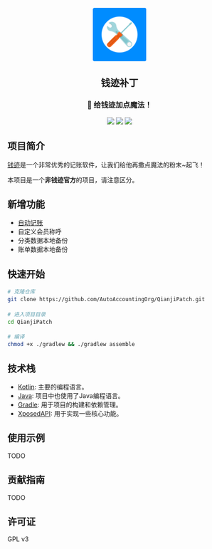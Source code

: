 <p align="center">
<img src="app/src/main/ic_launcher-playstore.png" width=120 style="text-align:center" />
</p>
 <h2 align="center">钱迹补丁</h2>
 <h3 align="center">🚀 给钱迹加点魔法！</h3>
<p align="center">
<img src="https://img.shields.io/static/v1?label=framework&message=Xposed&color=success&style=for-the-badge"/>
 <img src="https://img.shields.io/static/v1?label=licenes&message=GPL3.0&color=important&style=for-the-badge"/>
 <img src="https://img.shields.io/github/stars/AutoAccountingOrg/QianjiPatch.svg?style=for-the-badge"/></p>

## 项目简介

[钱迹](https://qianjiapp.com/)是一个非常优秀的记账软件，让我们给他再撒点魔法的粉末~起飞！

本项目是一个**非钱迹官方**的项目，请注意区分。

## 新增功能

- [自动记账](https://github.com/AutoAccountingOrg/AutoAccounting)
- 自定义会员称呼
- 分类数据本地备份
- 账单数据本地备份

## 快速开始

```bash
# 克隆仓库
git clone https://github.com/AutoAccountingOrg/QianjiPatch.git

# 进入项目目录
cd QianjiPatch

# 编译
chmod +x ./gradlew && ./gradlew assemble
```

## 技术栈

- [Kotlin](https://kotlinlang.org/): 主要的编程语言。
- [Java](https://www.java.com/): 项目中也使用了Java编程语言。
- [Gradle](https://gradle.org/): 用于项目的构建和依赖管理。
- [XposedAPI](https://github.com/rovo89/XposedBridge): 用于实现一些核心功能。

## 使用示例

TODO

## 贡献指南

TODO

## 许可证

GPL v3